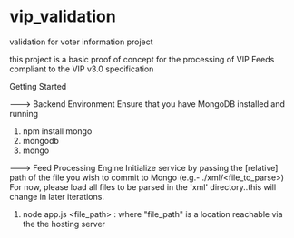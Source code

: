 vip_validation
==============

validation for voter information project

this project is a basic proof of concept for the processing of VIP Feeds compliant to the VIP v3.0 specification

Getting Started

---> Backend Environment
Ensure that you have MongoDB installed and running 
1) npm install mongo
2) mongodb
3) mongo

---> Feed Processing Engine
Initialize service by passing the [relative] path of the file you wish to commit to Mongo (e.g.- ./xml/<file_to_parse>)
For now, please load all files to be parsed in the 'xml' directory..this will change in later iterations.
1) node app.js <file_path>  : where "file_path" is a location reachable via the the hosting server
 
